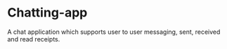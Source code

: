 # Chatting-app
 A chat application which supports user to user messaging, sent, received and read receipts.
